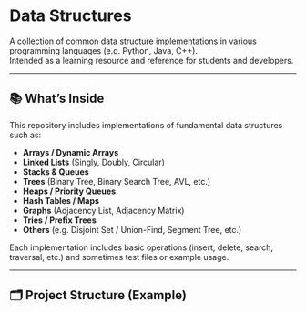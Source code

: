 # Data Structures

A collection of common data structure implementations in various programming languages (e.g. Python, Java, C++).  
Intended as a learning resource and reference for students and developers.
    
---

## 📚 What’s Inside

This repository includes implementations of fundamental data structures such as:

- **Arrays / Dynamic Arrays**  
- **Linked Lists** (Singly, Doubly, Circular)     
- **Stacks & Queues**  
- **Trees** (Binary Tree, Binary Search Tree, AVL, etc.)  
- **Heaps / Priority Queues**  
- **Hash Tables / Maps**  
- **Graphs** (Adjacency List, Adjacency Matrix)  
- **Tries / Prefix Trees**  
- **Others** (e.g. Disjoint Set / Union-Find, Segment Tree, etc.)

Each implementation includes basic operations (insert, delete, search, traversal, etc.) and sometimes test files or example usage.   
   
---

## 🗂 Project Structure (Example)

